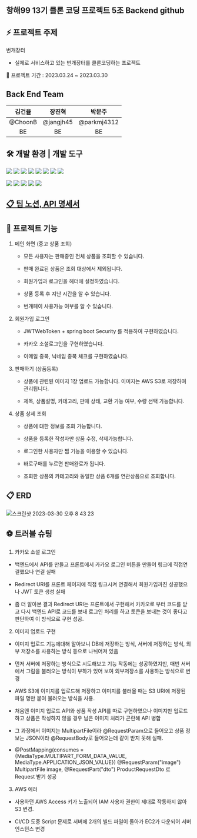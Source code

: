 ## 항해99 13기 클론 코딩 프로젝트 5조 Backend github

## ⚡ 프로젝트 주제
번개장터

* 실제로 서비스하고 있는 번개장터를 클론코딩하는 프로젝트

📅 프로젝트 기간 : 2023.03.24 ~ 2023.03.30

## Back End Team
|김건율|장진혁|박문주|
|:---:|:---:|:---:|
|@ChoonB|@jangjh45|@parkmj4312|
|BE|BE|BE|

## 🛠 개발 환경 | 개발 도구 
<img src="https://img.shields.io/badge/Java-007396?style=flat-square&logo=Java&logoColor=white"/>  <img src="https://img.shields.io/badge/Spring-6DB33F?style=flat-square&logo=spring&logoColor=white"/>  <img src="https://img.shields.io/badge/SpringSecurity-6DB33F?style=flat-square&logo=SpringSecurity&logoColor=white"/>  <img src="https://img.shields.io/badge/SpringBoot-6DB33F?style=flat-square&logo=springboot&logoColor=white"/>  <img src="https://img.shields.io/badge/IntelliJIDEA-000000?style=flat-square&logo=IntelliJIDEA&logoColor=white"/>  <img src="https://img.shields.io/badge/github-181717?style=flat-square&logo=github&logoColor=white"/>  <img src="https://img.shields.io/badge/git-F05032?style=flat-square&logo=git&logoColor=white"/>  <img src="https://img.shields.io/badge/Postman-FF6C37?style=flat-square&logo=Postman&logoColor=white"/> 

<img src="https://img.shields.io/badge/AmazonEC2-FF9900?style=flat-square&logo=AmazonEC2&logoColor=white"/>  <img src="https://img.shields.io/badge/AmazonS3-569A31?style=flat-square&logo=AmazonS3&logoColor=white"/>  <img src="https://img.shields.io/badge/AmazonRDS-527FFF?style=flat-square&logo=AmazonRDS&logoColor=white"/>  <img src="https://img.shields.io/badge/MySQL-4479A1?style=flat-square&logo=MySQL&logoColor=white"/>  <img src="https://img.shields.io/badge/Ubuntu-E95420?style=flat-square&logo=Ubuntu&logoColor=white"/>

## [📋 팀 노션, API 명세서](https://1nxeo.notion.site/1nxeo/5-f98df340feb84a709bb63b666bd85a26)

## 📲 프로젝트 기능
1. 메인 화면 (중고 상품 조회) 
  
   * 모든 사용자는 판매중인 전체 상품을 조회할 수 있습니다.
   
   * 판매 완료된 상품은 조회 대상에서 제외됩니다.
 
   * 회원가입과 로그인을 헤더에 설정하였습니다.
   
   * 상품 등록 후 지난 시간을 알 수 있습니다.
   
   * 번개페이 사용가능 여부를 알 수 있습니다.

2. 회원가입 로그인 

   * JWTWebToken + spring boot Security 를 적용하여 구현하였습니다.
   
   * 카카오 소셜로그인을 구현하였습니다.
   
   * 이메일 중복, 닉네임 중복 체크를 구현하였습니다.

3. 판매하기 (상품등록)

   * 상품에 관련된 이미지 1장 업로드 가능합니다. 이미지는 AWS S3로 저장하여 관리됩니다.
    
   * 제목, 상품설명, 카테고리, 판매 상태, 교환 가능 여부, 수량 선택 가능합니다.

4. 상품 상세 조회

   * 상품에 대한 정보를 조회 가능합니다.
    
   * 상품을 등록한 작성자만 상품 수정, 삭제가능합니다.
    
   * 로그인한 사용자만 찜 기능을 이용할 수 있습니다.
    
   * 바로구매를 누르면 판매완료가 됩니다. 
    
   * 조회한 상품의 카테고리와 동일한 상품 6개를 연관상품으로 조회합니다.
## 📋 ERD
![스크린샷 2023-03-30 오후 8 43 23](https://user-images.githubusercontent.com/99319021/228825544-6942a811-4577-4b35-b0d8-49a28da6d686.png)


## ⚽ 트러블 슈팅

 1. 카카오 소셜 로그인
   * 백엔드에서 API를 만들고 프론트에서 카카오 로그인 버튼을 만들어 링크에 직접연결했으나 연결 실패
   
   * Redirect URI를 프론트 페이지에 직접 링크시켜 연결해서 회원가입까진 성공했으나 JWT 토큰 생성 실패
   
   * 좀 더 알아본 결과 Redirect URI는 프론트에서 구현해서 카카오로 부터 코드를 받고 다시 백엔드 API로 코드를 보내
   로그인 처리를 하고 토큰을 보내는 것이 좋다고 판단하여 이 방식으로 구현 성공.
   
   2. 이미지 업로드 구현
   * 이미지 업로드 기능에대해 알아보니 DB에 저장하는 방식, 서버에 저장하는 방식, 외부 저장소를 사용하는 방식 등으로 나뉘어져 있음
   
   * 먼저 서버에 저장하는 방식으로 시도해보고 기능 작동에는 성공하였지만, 매번 서버에서 그림을 불러오는 방식이 부하가 있어 보여 외부저장소를 사용하는 방식으로 변경
   
   * AWS S3에 이미지를 업로드해 저장하고 이미지를 불러올 때는 S3 URI에 저장된 파일 명만 붙여 불러오는 방식을 사용.
   
   * 처음엔 이미지 업로드 API와 상품 작성 API를 따로 구현하였으나 이미지만 업로드하고 상품은 작성하지 않을 경우 남은 이미지 처리가 곤란해 API 병합
   
   * 그 과정에서 이미지는 MultipartFile이라 @RequestParam으로 들어오고 상품 정보는 JSON이라 @RequestBody로 들어오는데 같이 받지 못해 실패.
   
   * @PostMapping(consumes = {MediaType.MULTIPART_FORM_DATA_VALUE, MediaType.APPLICATION_JSON_VALUE})
   @RequestParam("image") MultipartFile image, @RequestPart("dto") ProductRequestDto 로 Request 받기 성공
   
   3. AWS 에러
   * 사용하던 AWS Access 키가 노출되어 IAM 사용자 권한이 제대로 작동하지 않아 S3 변경.
   
   * CI/CD 도중 Script 문제로 서버에 2개의 빌드 파일이 돌아가 EC2가 다운되어 서버 인스턴스 변경
